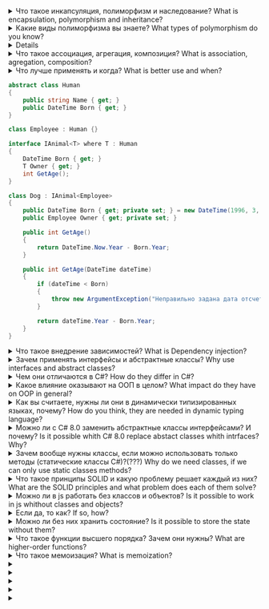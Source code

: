 <details>
<summary>Что такое инкапсуляция, полиморфизм и наследование? What is encapsulation, polymorphism and inheritance?</summary>

`
Инкапсуляция - это механизм, который объединяет данные и код, манипулирующий зтими данными, а также защищает и то, и другое от внешнего вмешательства или неправильного использования.
Полиморфизм - это свойство, которое позволяет одно и то же имя использовать для решения двух или более схожих, но технически разных задач.
Наследование - это процесс, посредством которого один объект может приобретать свойства другого.
`
</details>


<details>
<summary>Какие виды полиморфизма вы знаете?
What types of polymorphism do you know?</summary>

`
Ad-hoc-полиморфизм(перегрузки)
Параметрический полиморфизм (обобщения)
Полиморфизм подтипов (наследование)
`
</details>


<details>Что такое полиморфизм подтипов? What is polymorphism subtypes?</summary>

`
Полиморфизм подтипов (полиморфизм) — свойство системы, позволяющее использовать объекты с одинаковым интерфейсом без информации о типе и внутренней структуре объекта.
`
</details>


<details>
<summary>Что такое ассоциация, агрегация, композиция?
What is association, agregation, composition?</summary>

`
Ассоциация - это отношение, при котором объекты одного типа неким образом связаны с объектами другого типа. Например, объект одного типа содержит или использует объект другого типа. Например, игрок играет в определенной команде.
Композиция определяет отношение HAS A, то есть отношение "имеет". Например, в класс автомобиля содержит объект класса электрического двигателя, при этом класс автомобиля создает объект двигателя.
От композиции следует отличать агрегацию. Она также предполагает отношение HAS A, но реализуется она иначе(через внедрение  зависимести).
`
</details>


<details>
<summary>Что лучше применять и когда?
What is better use and when?
</summary>

`
Агрегацию, всегда, за исключением ,базовых и ненаследуемых типов.
`
</details>

```C#
abstract class Human
{
    public string Name { get; }
    public DateTime Born { get; }
}

class Employee : Human {}

interface IAnimal<T> where T : Human
{
    DateTime Born { get; }
    T Owner { get; }
    int GetAge();
}

class Dog : IAnimal<Employee>
{
    public DateTime Born { get; private set; } = new DateTime(1996, 3, 24);
    public Employee Owner { get; private set; }

    public int GetAge()
    {
        return DateTime.Now.Year - Born.Year;
    }

    public int GetAge(DateTime dateTime)
    {
        if (dateTime < Born)
        {
            throw new ArgumentException("Неправильно задана дата отсчета");
        }

        return dateTime.Year - Born.Year;
    }
}
```

<details>
<summary>Что такое внедрение зависимостей?
What is Dependency injection?</summary>

`
Внедрение зависимости — процесс предоставления внешней зависимости программному компоненту. Является специфичной формой «инверсии управления» (англ. Inversion of control, IoC), 
когда она применяется к управлению зависимостями.
В полном соответствии с принципом единственной обязанности объект отдаёт заботу о построении требуемых ему зависимостей внешнему, специально предназначенному для этого общему механизму.
`
</details>

<details>
<summary>Зачем применять интерфейсы и абстрактные классы?
Why use interfaces and abstract classes?</summary>

`
Что бы внедрять их как зависимости и вместо них подставлять любой из подтипов, что обеспечивает переиспользуемость класса для любого из этих подтипов.
`
</details>

<details>
<summary>Чем они отличаются в C#? 
How do they differ in C#?</summary>

`
Интерфейсы имеют множественное наследование.
`
</details>

<details>
<summary>Какое влияние оказывают на ООП в целом?
What impact do they have on OOP in general?</summary>

`
Позволяют сокращать количество написания кода за счет переиспользования класса для разных подтипов агрегируемого типа.
`
</details>

<details>
<summary>Как вы считаете, нужны ли они в динамически типизированных языках, почему?
How do you think, they are needed in dynamic typing language?</summary>

`
Нет, это было введено для ООП в статически типизированных языках, в противном случае порождалось бы много классов, потому что нельзя было бы переиспользовать старые.
`
</details>

<details>
<summary>
Можно ли с C# 8.0 заменить абстрактные классы интерфейсами? И почему?
Is it possible whith C# 8.0 replace abstact classes whith intrfaces? Why?</summary>

`
С C# 8.0 в интерфейсах появилась реализация методов по-умолчанию. Разница в том, что эта реализация наследуется явно, поэтому объект-наследник необходимо приводить вверх по дереву наследования для использования наследуемого функционала.
`

```C#
interface IShow
{
    public void Show()
    {
        Console.WriteLine("Show method");
    }
}

class Show: IShow
{

}

public static void Main() 
{
    show.Show(); // ошибка
    ((IShow)show).Show(); // рабтает
}
```
</details>

<details>
<summary>Зачем вообще нужны классы, если можно использовать только методы (статические классы C#)?(???)
Why do we need classes, if we can only use static classes methods?</summary>

`
Классы могут хранить состояние. В функциональных языках для этого используют замыкание.
`
</details>

<details>
<summary>Что такое принципы SOLID и какую проблему решает каждый из них?
What are the SOLID principles and what problem does each of them solve?</summary>

`
1.Принцип единой ответственности позволяет не перегружать класс лишними задачами. Особенно хорошо помогает его соблюдать тестирование.
2.Подстановки Барбары Лисков. Позволяет делать одинаковое ожидаемое поведение от любого класса в дереве наследования одного функционала, в этом так же помогает контрактное программирование.
3.Разделения интерфейсов. Позволяет не наследовать лишние члены интерфейса ,а только необходимые для типа. Чего нельзя добиться абстрактными классами из-за отсутствия множественного наследования.
4.Системы должны быть доступня для расширения, но закрыты для изменения. Это происходит за счет полииморфизма подтипов и внедрения зависимостей, где мы используем наследование, 
что бы какой-либо сущьностью переиспользовать новыцй функционал, а не изменять старый для внесения новго
5.Принцип инверсии зависимостей. Позволяет разорвать зависимость между членами в зависимость от абстракций (интерфейсов и абстрактных классов).
`
</details>

<details>
<summary>
Можно ли в js работать без классов и объектов? 
Is it possible to work in js whithout classes and objects?</summary>

`

`
</details>

<details>
<summary>Если да, то как?
If so, how?</summary>

`

`
</details>

<details>
<summary>
Можно ли без них хранить состояние?
Is it possible to store the state without them?</summary>

`
Да, через замыкание, котрое позволяет хранить состояние.
`

```javascript
function sumWrapper(a: number)
{
    return (b: number): number => a + b;
}

const sum = sumWrapper(4);
const result = sum(5); // 9
```
</details>

<details>
<summary>Что такое функции высшего порядка?
Зачем они нужны?
What are higher-order functions?</summary>

`
Фнкции, которые могут принимать другие функции и возвращать функции. Для реализации замыкания и как агрегация.
`

```javascript
function sumWrapper(a: number, func(f: number) => number)
{
    return (b: number): number => func(a + b);
}
```
</details>

<details>
<summary>Что такое мемоизация? 
What is memoization?</summary>

`
Мемоизация(иногда называют декорирование) - это кеширование внутри состояния объекта или функции(замыкание) результатов выполнения длительных операций с целью повышения производительности вычислений с одинаковыми входными данными.
Для этого Функции или методы должны быть детерментированными. К недостаткам подхода можно отнести усложнение системы и расходование памяти.
`

```javascript
function cachingDecorator(func) {
  let cache = new Map();

  return function(x) {
    if (cache.has(x)) {    // если кеш содержит такой x,
      return cache.get(x); // читаем из него результат
    }

    let result = func(x); // иначе, вызываем функцию

    cache.set(x, result); // и кешируем (запоминаем) результат
    return result;
  };
}
```
</details>

<details>
<summary></summary>

`

`
</details>

<details>
<summary></summary>

`

`
</details>

<details>
<summary></summary>

`

`
</details>

<details>
<summary></summary>

`

`
</details>

<details>
<summary></summary>

`

`
</details>

